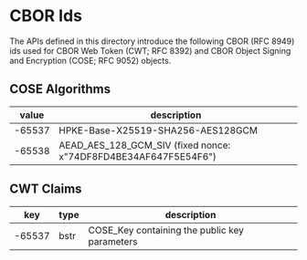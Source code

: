 # CBOR Ids

The APIs defined in this directory introduce the following CBOR (RFC 8949) ids
used for CBOR Web Token (CWT; RFC 8392) and CBOR Object Signing and Encryption
(COSE; RFC 9052) objects.

## COSE Algorithms

value  | description
------ | ---------------------------------------------------------------
-65537 | HPKE-Base-X25519-SHA256-AES128GCM
-65538 | AEAD_AES_128_GCM_SIV (fixed nonce: x"74DF8FD4BE34AF647F5E54F6")

## CWT Claims

key    | type | description
------ | ---- | ---------------------------------------------
-65537 | bstr | COSE_Key containing the public key parameters
